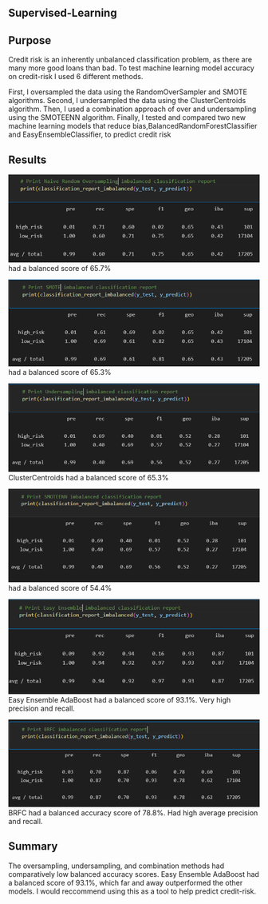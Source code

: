 ## Supervised-Learning
## Purpose
Credit risk is an inherently unbalanced classification problem, as there are many more good loans than bad. To test machine learning model accuracy on credit-risk I used 6 different methods.

First, I oversampled the data using the RandomOverSampler and SMOTE algorithms. Second, I undersampled the data using the ClusterCentroids algorithm. Then, I used a combination approach of over and undersampling using the SMOTEENN algorithm. Finally, I tested and compared two new machine learning models that reduce bias,BalancedRandomForestClassifier and EasyEnsembleClassifier, to predict credit risk


## Results

![](https://github.com/JosieBoyer/Credit_risk_analysis/blob/main/NRO.PNG) had a balanced score of 65.7%

![](https://github.com/JosieBoyer/Credit_risk_analysis/blob/main/SMOTE.PNG) had a balanced score of 65.3%

![](https://github.com/JosieBoyer/Credit_risk_analysis/blob/main/undersample.PNG) ClusterCentroids had a balanced score of 65.3%

![](https://github.com/JosieBoyer/Credit_risk_analysis/blob/main/SMOTEENN.PNG)had a balanced score of 54.4%

![](https://github.com/JosieBoyer/Credit_risk_analysis/blob/main/easyA.PNG) Easy Ensemble AdaBoost had a balanced score of 93.1%. Very high precision and recall.

![](https://github.com/JosieBoyer/Credit_risk_analysis/blob/main/BRFC.PNG) BRFC had a balanced accuracy score of 78.8%. Had high average precision and recall.

## Summary
The oversampling, undersampling, and combination methods had comparatively low balanced accuracy scores. Easy Ensemble AdaBoost had a balanced score of 93.1%, which far and away outperformed the other models. I would reccommend using this as a tool to help predict credit-risk.
